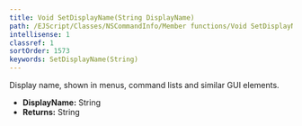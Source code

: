 ```yaml
---
title: Void SetDisplayName(String DisplayName)
path: /EJScript/Classes/NSCommandInfo/Member functions/Void SetDisplayName(String p_0)
intellisense: 1
classref: 1
sortOrder: 1573
keywords: SetDisplayName(String)
---
```



Display name, shown in menus, command lists and similar GUI elements.



* **DisplayName:** String
* **Returns:** String


